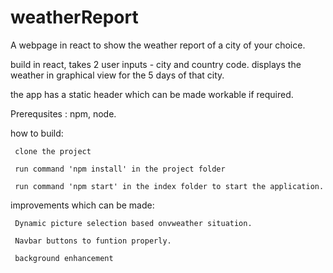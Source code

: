 # weatherReport
A webpage in react to show the weather report of a city of your choice.

build in react, takes 2 user inputs - city and country code.
displays the weather in graphical view for the 5 days of that city.

the app has a static header which can be made workable if required.

Prerequsites : npm, node.

how to build:

     clone the project
  
     run command 'npm install' in the project folder
  
     run command 'npm start' in the index folder to start the application.
  
  
  improvements which can be made: 
  
     Dynamic picture selection based onvweather situation.
  
     Navbar buttons to funtion properly.
  
     background enhancement
  
